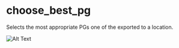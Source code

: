 # choose_best_pg
Selects the most appropriate PGs one of the exported to a location. 



![Alt Text](https://ps.buluthan.com/pg/shareViewFile/da2c490a-b02f-4922-9c07-e4a93356638f)
